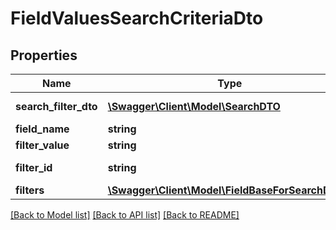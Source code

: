 # FieldValuesSearchCriteriaDto

## Properties
Name | Type | Description | Notes
------------ | ------------- | ------------- | -------------
**search_filter_dto** | [**\Swagger\Client\Model\SearchDTO**](SearchDTO.md) | Filter for search | [optional] 
**field_name** | **string** | Field Name | [optional] 
**filter_value** | **string** | Filter Value | [optional] 
**filter_id** | **string** | Filter Identifier | [optional] 
**filters** | [**\Swagger\Client\Model\FieldBaseForSearchDTO[]**](FieldBaseForSearchDTO.md) | Filter Fields | [optional] 

[[Back to Model list]](../README.md#documentation-for-models) [[Back to API list]](../README.md#documentation-for-api-endpoints) [[Back to README]](../README.md)


